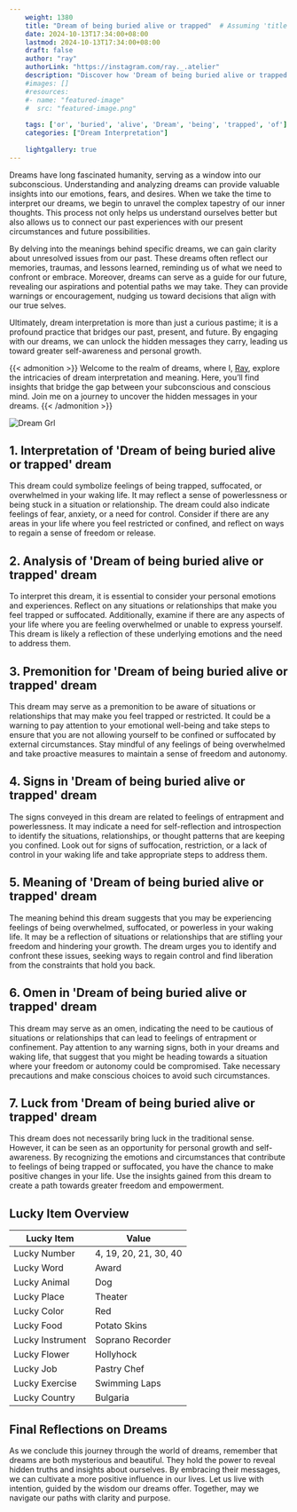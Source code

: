 ```yaml
---
    weight: 1380
    title: "Dream of being buried alive or trapped"  # Assuming 'title' column exists
    date: 2024-10-13T17:34:00+08:00
    lastmod: 2024-10-13T17:34:00+08:00
    draft: false
    author: "ray"
    authorLink: "https://instagram.com/ray._.atelier"
    description: "Discover how 'Dream of being buried alive or trapped' can interpret your future and uncover its significant meanings in your life."
    #images: []
    #resources:
    #- name: "featured-image"
    #  src: "featured-image.png"
    
    tags: ['or', 'buried', 'alive', 'Dream', 'being', 'trapped', 'of']
    categories: ["Dream Interpretation"]
    
    lightgallery: true
---
```

    
Dreams have long fascinated humanity, serving as a window into our subconscious. Understanding and analyzing dreams can provide valuable insights into our emotions, fears, and desires. When we take the time to interpret our dreams, we begin to unravel the complex tapestry of our inner thoughts. This process not only helps us understand ourselves better but also allows us to connect our past experiences with our present circumstances and future possibilities.

By delving into the meanings behind specific dreams, we can gain clarity about unresolved issues from our past. These dreams often reflect our memories, traumas, and lessons learned, reminding us of what we need to confront or embrace. Moreover, dreams can serve as a guide for our future, revealing our aspirations and potential paths we may take. They can provide warnings or encouragement, nudging us toward decisions that align with our true selves.

Ultimately, dream interpretation is more than just a curious pastime; it is a profound practice that bridges our past, present, and future. By engaging with our dreams, we can unlock the hidden messages they carry, leading us toward greater self-awareness and personal growth.

{{< admonition >}}
Welcome to the realm of dreams, where I, [Ray](https://instagram.com/ray._.atelier), explore the intricacies of dream interpretation and meaning. Here, you’ll find insights that bridge the gap between your subconscious and conscious mind. Join me on a journey to uncover the hidden messages in your dreams.
{{< /admonition >}}

![Dream Grl](https://cdn.pixabay.com/photo/2017/11/02/03/35/gothic-2910057_1280.jpg "Dream Grl")

## 1. Interpretation of 'Dream of being buried alive or trapped' dream

This dream could symbolize feelings of being trapped, suffocated, or overwhelmed in your waking life. It may reflect a sense of powerlessness or being stuck in a situation or relationship. The dream could also indicate feelings of fear, anxiety, or a need for control. Consider if there are any areas in your life where you feel restricted or confined, and reflect on ways to regain a sense of freedom or release.

## 2. Analysis of 'Dream of being buried alive or trapped' dream

To interpret this dream, it is essential to consider your personal emotions and experiences. Reflect on any situations or relationships that make you feel trapped or suffocated. Additionally, examine if there are any aspects of your life where you are feeling overwhelmed or unable to express yourself. This dream is likely a reflection of these underlying emotions and the need to address them.

## 3. Premonition for 'Dream of being buried alive or trapped' dream

This dream may serve as a premonition to be aware of situations or relationships that may make you feel trapped or restricted. It could be a warning to pay attention to your emotional well-being and take steps to ensure that you are not allowing yourself to be confined or suffocated by external circumstances. Stay mindful of any feelings of being overwhelmed and take proactive measures to maintain a sense of freedom and autonomy.

## 4. Signs in 'Dream of being buried alive or trapped' dream

The signs conveyed in this dream are related to feelings of entrapment and powerlessness. It may indicate a need for self-reflection and introspection to identify the situations, relationships, or thought patterns that are keeping you confined. Look out for signs of suffocation, restriction, or a lack of control in your waking life and take appropriate steps to address them.

## 5. Meaning of 'Dream of being buried alive or trapped' dream

The meaning behind this dream suggests that you may be experiencing feelings of being overwhelmed, suffocated, or powerless in your waking life. It may be a reflection of situations or relationships that are stifling your freedom and hindering your growth. The dream urges you to identify and confront these issues, seeking ways to regain control and find liberation from the constraints that hold you back.

## 6. Omen in 'Dream of being buried alive or trapped' dream

This dream may serve as an omen, indicating the need to be cautious of situations or relationships that can lead to feelings of entrapment or confinement. Pay attention to any warning signs, both in your dreams and waking life, that suggest that you might be heading towards a situation where your freedom or autonomy could be compromised. Take necessary precautions and make conscious choices to avoid such circumstances.

## 7. Luck from 'Dream of being buried alive or trapped' dream

This dream does not necessarily bring luck in the traditional sense. However, it can be seen as an opportunity for personal growth and self-awareness. By recognizing the emotions and circumstances that contribute to feelings of being trapped or suffocated, you have the chance to make positive changes in your life. Use the insights gained from this dream to create a path towards greater freedom and empowerment.

## Lucky Item Overview
| Lucky Item          | Value              |
|---------------|--------------------|
| Lucky Number        | 4, 19, 20, 21, 30, 40  |
| Lucky Word          | Award |
| Lucky Animal        | Dog |
| Lucky Place         | Theater     |
| Lucky Color         | Red     |
| Lucky Food          | Potato Skins      |
| Lucky Instrument    | Soprano Recorder |
| Lucky Flower        | Hollyhock    |
| Lucky Job           | Pastry Chef       |
| Lucky Exercise      | Swimming Laps  |
| Lucky Country       | Bulgaria    |


##  Final Reflections on Dreams

As we conclude this journey through the world of dreams, remember that dreams are both mysterious and beautiful. They hold the power to reveal hidden truths and insights about ourselves. By embracing their messages, we can cultivate a more positive influence in our lives. Let us live with intention, guided by the wisdom our dreams offer. Together, may we navigate our paths with clarity and purpose.
